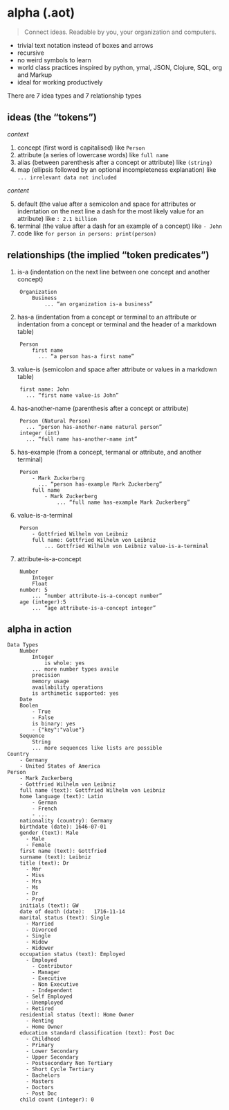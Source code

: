 # alpha (.aot)

> Connect ideas. Readable by you, your organization and computers.

- trivial text notation instead of boxes and arrows
- recursive
- no weird symbols to learn
- world class practices inspired by python, ymal, JSON, Clojure, SQL, org and Markup
- ideal for working productively

There are 7 idea types and 7 relationship types

## ideas (the “tokens”)

*context*

1. concept (first word is capitalised) like `Person`
2. attribute (a series of lowercase words) like `full name`
3. alias (between parenthesis after a concept or attribute) like `(string)`
4. map (ellipsis followed by an optional incompleteness explanation) like `... irrelevant data not included`

*content*

5. default (the value after a semicolon and space for attributes or indentation on the next line a dash for the most likely value for an attribute) like `: 2.1 billion`
6. terminal (the value after a dash for an example of a concept) like `- John`
7. code like `for person in persons: print(person)`

## relationships (the implied “token predicates”)

1. is-a (indentation on the next line between one concept and another concept)

```
    Organization
        Business
            ... “an organization is-a business”
```

2. has-a (indentation from a concept or terminal to an attribute or indentation from a concept or terminal and the header of a markdown table)

```
    Person
        first name
          ... “a person has-a first name”
```
3. value-is (semicolon and space after attribute or values in a markdown table)

```
    first name: John
      ... “first name value-is John”
```
4. has-another-name (parenthesis after a concept or attribute)

```
    Person (Natural Person)
      ... “person has-another-name natural person”
    integer (int)
      ... “full name has-another-name int”
```
5. has-example (from a concept, termanal or attribute, and  another terminal)

```
    Person
        - Mark Zuckerberg
          ... “person has-example Mark Zuckerberg”
        full name
            - Mark Zuckerberg
                ... “full name has-example Mark Zuckerberg”
```
6. value-is-a-terminal

```
    Person
        - Gottfried Wilhelm von Leibniz
        full name: Gottfried Wilhelm von Leibniz
            ... Gottfried Wilhelm von Leibniz value-is-a-terminal
```
7. attribute-is-a-concept

```
    Number
        Integer
        Float
    number: 5
        ... “number attribute-is-a-concept number”
    age (integer):5
        ... “age attribute-is-a-concept integer”
```

## alpha in action

```
Data Types
    Number
        Integer
            is whole: yes
        ... more number types availe
        precision
        memory usage
        availability operations
        is arthimetic supported: yes
    Date
    Boolen
        - True
        - False
        is binary: yes
        - {"key":"value"}
    Sequence
        String
        ... more sequences like lists are possible
Country
    - Germany
    - United States of America
Person
    - Mark Zuckerberg
    - Gottfried Wilhelm von Leibniz
    full name (text): Gottfried Wilhelm von Leibniz
    home language (text): Latin
        - German
        - French
        - ...
    nationality (country): Germany
    birthdate (date): 1646-07-01
    gender (text): Male
      - Male
      - Female
    first name (text): Gottfried
    surname (text): Leibniz
    title (text): Dr
      - Mnr
      - Miss
      - Mrs
      - Ms
      - Dr
      - Prof
    initials (text): GW
    date of death (date): 	1716-11-14 
    marital status (text): Single
      - Married
      - Divorced
      - Single
      - Widow
      - Widower
    occupation status (text): Employed
      - Employed
        - Contributor
        - Manager
        - Executive
        - Non Executive
        - Independent
      - Self Employed
      - Unemployed
      - Retired
    residential status (text): Home Owner
      - Renting
      - Home Owner
    education standard classification (text): Post Doc
      - Childhood
      - Primary
      - Lower Secondary
      - Upper Secondary
      - Postsecondary Non Tertiary
      - Short Cycle Tertiary
      - Bachelors
      - Masters
      - Doctors
      - Post Doc
    child count (integer): 0

```